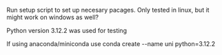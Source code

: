 Run setup script to set up necesary pacages. Only tested in linux, but it might work on windows as well?

Python version 3.12.2 was used for testing

If using anaconda/miniconda use
conda create --name uni python=3.12.2
